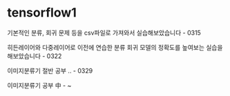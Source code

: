 # tensorflow1
기본적인 분류, 회귀 문제 등을 csv파일로 가져와서 실습해보았습니다 - 0315

히든레이어와 다중레이어로 이전에 연습한 분류 회귀 모델의 정확도를 높여보는 실습을 해보았습니다 - 0322

이미지분류기 절반 공부 .. - 0329

이미지분류기 공부 中 - ~
